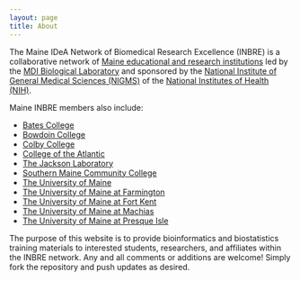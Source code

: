 ```yaml
---
layout: page
title: About 
---
```


The Maine IDeA Network of Biomedical Research Excellence (INBRE) is a collaborative network of [Maine educational and research institutions](https://inbre.maineidea.net/about-inbre/) led by the [MDI Biological Laboratory](https://inbre.maineidea.net/about-inbre/mdi-biological-laboratory/) and sponsored by the [National Institute of General Medical Sciences (NIGMS)](https://www.nigms.nih.gov/research/crcb/IDeA/Pages/default.aspx) of the [National Institutes of Health (NIH)](https://www.nih.gov).

Maine INBRE members also include:
  
* [Bates College](www.bates.edu)
* [Bowdoin College](www.bowdoin.edu)
* [Colby College](www.colby.edu)
* [College of the Atlantic](www.coa.edu)
* [The Jackson Laboratory](www.jax.org)
* [Southern Maine Community College](www.smccme.edu)
* [The University of Maine](www.umaine.edu)
* [The University of Maine at Farmington](www.umf.maine.edu)
* [The University of Maine at Fort Kent](www.umfk.edu)
* [The University of Maine at Machias](www.machias.edu)
* [The University of Maine at Presque Isle](www.umpi.edu)

The purpose of this website is to provide bioinformatics and biostatistics training materials to interested students, researchers, and affiliates within the INBRE network. Any and all comments or additions are welcome! Simply fork the repository and push updates as desired.

